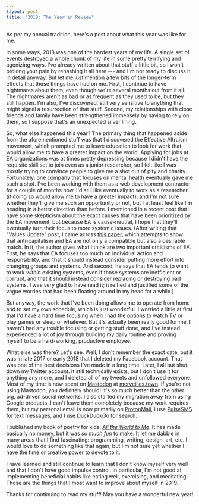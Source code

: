 ```yaml
---
layout: post
title: "2018: The Year in Review"
---
```


As per my annual tradition, here's a post about what this year was like for me.

In some ways, 2018 was one of the hardest years of my life. A single set of events destroyed a whole chunk of my life in some pretty terrifying and agonizing ways. I've already written about that stuff a little bit, so I won't prolong your pain by rehashing it all here --- and I'm not ready to discuss it in detail anyway. But let me just mention a few bits of the longer-term effects that those things have had on me. First, I continue to have nightmares about them, even though we're several months out from it all. The nightmares aren't as bad or as frequent as they used to be, but they still happen. I'm also, I've discovered, still very sensitive to anything that might signal a resurrection of that stuff. Second, my relationships with close friends and family have been strengthened immensely by having to rely on them, so I suppose that's an unexpected silver lining.

So, what else happened this year? The primary thing that happened aside from the aforementioned stuff was that I discovered the Effective Altruism movement, which prompted me to leave education to look for work that would allow me to have a greater impact on the world. Applying for jobs at EA organizations was at times pretty depressing because I didn't have the requisite skill set to join even as a junior researcher, so I felt like I was mostly trying to convince people to give me a shot out of pity and charity. Fortunately, one company that focuses on mental health eventually gave me such a shot. I've been working with them as a web development contractor for a couple of months now. I'd still like eventually to work as a researcher (if doing so would allow me to have a greater impact), and I'm not sure whether they'll give me such an opportunity or not, but I at least feel like I'm heading in a better direction than before. I mentioned in a recent post that I have some skepticism about the exact causes that have been prioritized by the EA movement, but because EA is cause-neutral, I hope that they'll eventually turn their focus to more systemic issues. (After writing that "Values Update" post, I came across [this paper](https://commons.pacificu.edu/cgi/viewcontent.cgi?article=1573&context=eip), which attempts to show that anti-capitalism and EA are not only a compatible but also a desirable match. In it, the author gives what I think are two important criticisms of EA. First, he says that EA focuses too much on individual action and responsibility, and that it should instead consider putting more effort into changing groups and systems. And second, he says that EA tends to want to work _within_ existing systems, even if those systems are inefficient or corrupt, and that it should instead consider replacing or destroying bad systems. I was very glad to have read it; it reified and justified some of the vague worries that had been floating around in my head for a while.)

But anyway, the work that I've been doing allows me to operate from home and to set my own schedule, which is just wonderful. I worried a little at first that I'd have a hard time focusing when I had the options to watch TV or play games or sleep or whatever. But it's actually been really good for me. I haven't had any trouble focusing or getting stuff done, and I've instead experienced a lot of joy through building my daily routine and proving myself to be a hard-working, productive employee.

What else was there? Let's see. Well, I don't remember the exact date, but it was in late 2017 or early 2018 that I deleted my Facebook account. That was one of the best decisions I've made in a long time. Later, I all but shut down my Twitter account. It still technically exists, but I don't use it for anything any more, and I deleted all of my tweets and unfollowed everyone. Most of my time is now spent on [Mastodon](https://joinmastodon.org/) at [merveilles.town](https://merveilles.town/@jrc03c). If you're not using Mastodon, you definitely should! It's _so_ much better than the other big, ad-driven social networks. I also started my migration away from using Google products. I can't leave them completely because my work requires them, but my personal email is now primarily on [ProtonMail](https://protonmail.com/), I use [PulseSMS](https://pulsesms.app/) for text messages, and I use [DuckDuckGo](https://duckduckgo.com/) for search.

I published my book of poetry for kids, _[All the World to Me](/all-the-world-to-me/)_. It has made basically no money, but it was _so much fun_ to make. It let me dabble in many areas that I find fascinating: programming, writing, design, art, etc. I would love to do something like that again, but I'm not sure yet whether I have the time or creative power to devote to it.

I have learned and still continue to learn that I don't know myself very well and that I don't have good impulse control. In particular, I'm not good at implementing beneficial habits like eating well, exercising, and meditating. Those are the things that I most want to improve about myself in 2019.

Thanks for continuing to read my stuff! May you have a wonderful new year!
